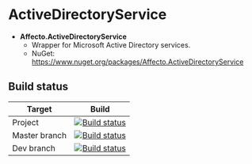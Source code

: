 # ActiveDirectoryService
* **Affecto.ActiveDirectoryService**
  * Wrapper for Microsoft Active Directory services.
  * NuGet: https://www.nuget.org/packages/Affecto.ActiveDirectoryService

## Build status

| Target | Build |
| -----------------------|------------------|
| Project | [![Build status](https://ci.appveyor.com/api/projects/status/6ve0a6jdqdvkfgbp?svg=true)](https://ci.appveyor.com/project/affecto/dotnet-activedirectoryservice) |
| Master branch | [![Build status](https://ci.appveyor.com/api/projects/status/6ve0a6jdqdvkfgbp/branch/master?svg=true)](https://ci.appveyor.com/project/affecto/dotnet-activedirectoryservice/branch/master) |
| Dev branch | [![Build status](https://ci.appveyor.com/api/projects/status/6ve0a6jdqdvkfgbp/branch/development?svg=true)](https://ci.appveyor.com/project/affecto/dotnet-activedirectoryservice/branch/development) |
